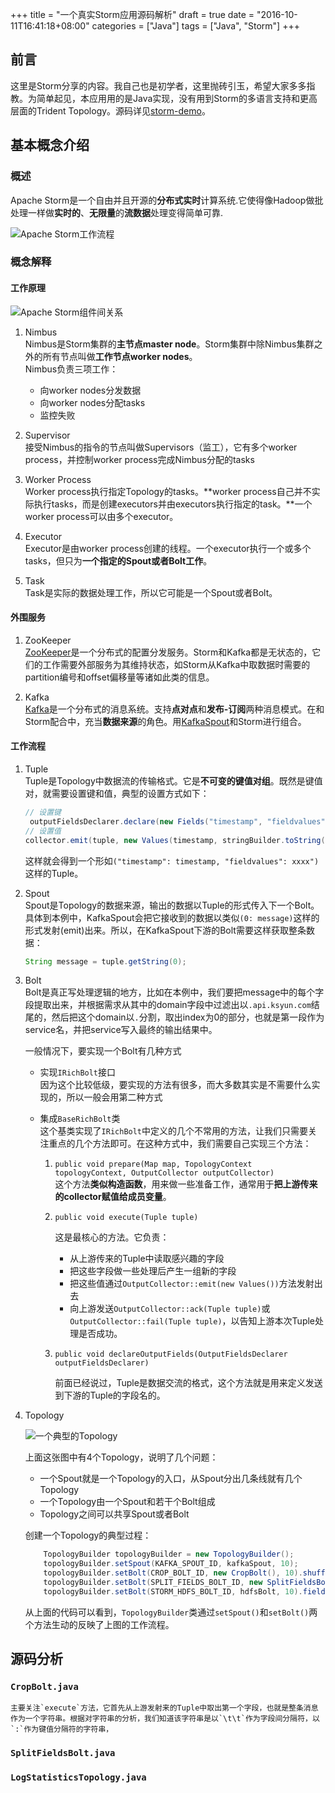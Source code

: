 +++
title = "一个真实Storm应用源码解析"
draft = true
date = "2016-10-11T16:41:18+08:00"
categories = ["Java"]
tags = ["Java", "Storm"]
+++

## 前言

这里是Storm分享的内容。我自己也是初学者，这里抛砖引玉，希望大家多多指教。为简单起见，本应用用的是Java实现，没有用到Storm的多语言支持和更高层面的Trident Topology。源码详见[storm-demo](https://github.com/lovelock/storm-demo)。

<!--more-->
## 基本概念介绍

### 概述

Apache Storm是一个自由并且开源的**分布式实时**计算系统.它使得像Hadoop做批处理一样做**实时的**、**无限量**的**流数据**处理变得简单可靠.

![Apache Storm工作流程](http://storm.apache.org/images/storm-flow.png)

### 概念解释

#### 工作原理

![Apache Storm组件间关系](https://www.tutorialspoint.com/apache_storm/images/zookeeper_framework.jpg)

1. Nimbus  
    Nimbus是Storm集群的**主节点master node**。Storm集群中除Nimbus集群之外的所有节点叫做**工作节点worker nodes**。  
    Nimbus负责三项工作：  
    - 向worker nodes分发数据
    - 向worker nodes分配tasks
    - 监控失败

1. Supervisor  
    接受Nimbus的指令的节点叫做Supervisors（监工），它有多个worker process，并控制worker process完成Nimbus分配的tasks

1. Worker Process  
    Worker process执行指定Topology的tasks。**worker process自己并不实际执行tasks，而是创建executors并由executors执行指定的task。**一个worker process可以由多个executor。

1. Executor  
    Executor是由worker process创建的线程。一个executor执行一个或多个tasks，但只为**一个指定的Spout或者Bolt工作**。

1. Task  
    Task是实际的数据处理工作，所以它可能是一个Spout或者Bolt。

#### 外围服务

1. ZooKeeper  
    [ZooKeeper](http://zookeeper.apache.org/)是一个分布式的配置分发服务。Storm和Kafka都是无状态的，它们的工作需要外部服务为其维持状态，如Storm从Kafka中取数据时需要的partition编号和offset偏移量等诸如此类的信息。

1. Kafka  
    [Kafka](http://kafka.apache.org/)是一个分布式的消息系统。支持**点对点**和**发布-订阅**两种消息模式。在和Storm配合中，充当**数据来源**的角色。用[KafkaSpout](https://github.com/apache/storm/tree/master/external/storm-kafka)和Storm进行组合。

#### 工作流程

1. Tuple  
    Tuple是Topology中数据流的传输格式。它是**不可变的键值对组**。既然是键值对，就需要设置键和值，典型的设置方式如下：

    ```java
    // 设置键
     outputFieldsDeclarer.declare(new Fields("timestamp", "fieldvalues"));
    // 设置值
    collector.emit(tuple, new Values(timestamp, stringBuilder.toString()));
    ```

    这样就会得到一个形如`("timestamp": timestamp, "fieldvalues": xxxx")`这样的Tuple。

1. Spout  
    Spout是Topology的数据来源，输出的数据以Tuple的形式传入下一个Bolt。具体到本例中，KafkaSpout会把它接收到的数据以类似`(0: message)`这样的形式发射(emit)出来。所以，在KafkaSpout下游的Bolt需要这样获取整条数据：

    ```java
    String message = tuple.getString(0);
    ```

1. Bolt  
    Bolt是真正写处理逻辑的地方，比如在本例中，我们要把message中的每个字段提取出来，并根据需求从其中的domain字段中过滤出以`.api.ksyun.com`结尾的，然后把这个domain以`.`分割，取出index为0的部分，也就是第一段作为service名，并把service写入最终的输出结果中。

    一般情况下，要实现一个Bolt有几种方式  
    - 实现`IRichBolt`接口  
        因为这个比较低级，要实现的方法有很多，而大多数其实是不需要什么实现的，所以一般会用第二种方式
    - 集成`BaseRichBolt`类  
        这个基类实现了`IRichBolt`中定义的几个不常用的方法，让我们只需要关注重点的几个方法即可。在这种方式中，我们需要自己实现三个方法：  

        1. `public void prepare(Map map, TopologyContext topologyContext, OutputCollector outputCollector)`    
             这个方法**类似构造函数**，用来做一些准备工作，通常用于**把上游传来的collector赋值给成员变量**。

        2. `public void execute(Tuple tuple)`

            这是最核心的方法。它负责：  
            - 从上游传来的Tuple中读取感兴趣的字段
            - 把这些字段做一些处理后产生一组新的字段
            - 把这些值通过`OutputCollector::emit(new Values())`方法发射出去
            - 向上游发送`OutputCollector::ack(Tuple tuple)`或`OutputCollector::fail(Tuple tuple)`，以告知上游本次Tuple处理是否成功。
            
        3. `public void declareOutputFields(OutputFieldsDeclarer outputFieldsDeclarer)`

            前面已经说过，Tuple是数据交流的格式，这个方法就是用来定义发送到下游的Tuple的字段名的。

1. Topology  

    ![一个典型的Topology](http://storm.apache.org/releases/0.10.0/images/topology.png)

    上面这张图中有4个Topology，说明了几个问题： 
    - 一个Spout就是一个Topology的入口，从Spout分出几条线就有几个Topology
    - 一个Topology由一个Spout和若干个Bolt组成
    - Topology之间可以共享Spout或者Bolt

    创建一个Topology的典型过程：

    ```java
        TopologyBuilder topologyBuilder = new TopologyBuilder();
        topologyBuilder.setSpout(KAFKA_SPOUT_ID, kafkaSpout, 10);
        topologyBuilder.setBolt(CROP_BOLT_ID, new CropBolt(), 10).shuffleGrouping(KAFKA_SPOUT_ID);
        topologyBuilder.setBolt(SPLIT_FIELDS_BOLT_ID, new SplitFieldsBolt(), 10).shuffleGrouping(CROP_BOLT_ID);
        topologyBuilder.setBolt(STORM_HDFS_BOLT_ID, hdfsBolt, 10).fieldsGrouping(SPLIT_FIELDS_BOLT_ID, new Fields("timestamp", "fieldvalues"));
    ```

    从上面的代码可以看到，`TopologyBuilder`类通过`setSpout()`和`setBolt()`两个方法生动的反映了上图的工作流程。

## 源码分析

### `CropBolt.java`
    主要关注`execute`方法，它首先从上游发射来的Tuple中取出第一个字段，也就是整条消息作为一个字符串。根据对字符串的分析，我们知道该字符串是以`\t\t`作为字段间分隔符，以`:`作为键值分隔符的字符串，
### `SplitFieldsBolt.java`
### `LogStatisticsTopology.java`



